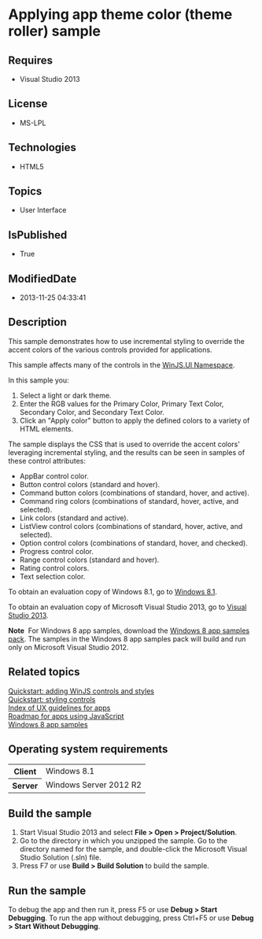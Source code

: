 # Applying app theme color (theme roller) sample
## Requires
* Visual Studio 2013
## License
* MS-LPL
## Technologies
* HTML5
## Topics
* User Interface
## IsPublished
* True
## ModifiedDate
* 2013-11-25 04:33:41
## Description

<div id="mainSection">
<p>This sample demonstrates how to use incremental styling to override the accent colors of the various controls provided for applications.
</p>
<p>This sample affects many of the controls in the <a href="http://msdn.microsoft.com/library/windows/apps/br229782">
WinJS.UI Namespace</a>.</p>
<p>In this sample you:</p>
<ol>
<li>Select a light or dark theme. </li><li>Enter the RGB values for the Primary Color, Primary Text Color, Secondary Color, and Secondary Text Color.
</li><li>Click an &quot;Apply color&quot; button to apply the defined colors to a variety of HTML elements.
</li></ol>
<p>The sample displays the CSS that is used to override the accent colors' leveraging incremental styling, and the results can be seen in samples of these control attributes:</p>
<ul>
<li>AppBar control color. </li><li>Button control colors (standard and hover). </li><li>Command button colors (combinations of standard, hover, and active). </li><li>Command ring colors (combinations of standard, hover, active, and selected). </li><li>Link colors (standard and active). </li><li>ListView control colors (combinations of standard, hover, active, and selected).
</li><li>Option control colors (combinations of standard, hover, and checked). </li><li>Progress control color. </li><li>Range control colors (standard and hover). </li><li>Rating control colors. </li><li>Text selection color. </li></ul>
<p></p>
<p>To obtain an evaluation copy of Windows&nbsp;8.1, go to <a href="http://go.microsoft.com/fwlink/p/?linkid=301696">
Windows&nbsp;8.1</a>.</p>
<p>To obtain an evaluation copy of Microsoft Visual Studio&nbsp;2013, go to <a href="http://go.microsoft.com/fwlink/p/?linkid=301697">
Visual Studio&nbsp;2013</a>.</p>
<p></p>
<p class="note"><b>Note</b>&nbsp;&nbsp;For Windows&nbsp;8 app samples, download the <a href="http://go.microsoft.com/fwlink/p/?LinkId=301698">
Windows&nbsp;8 app samples pack</a>. The samples in the Windows&nbsp;8 app samples pack will build and run only on Microsoft Visual Studio&nbsp;2012.</p>
<p></p>
<h2><a id="related_topics"></a>Related topics</h2>
<dl><dt><a href="http://msdn.microsoft.com/library/windows/apps/hh465493">Quickstart: adding WinJS controls and styles</a>
</dt><dt><a href="http://msdn.microsoft.com/library/windows/apps/hh465498">Quickstart: styling controls</a>
</dt><dt><a href="http://msdn.microsoft.com/library/windows/apps/hh465424">Index of UX guidelines for apps</a>
</dt><dt><a href="http://msdn.microsoft.com/library/windows/apps/hh465037">Roadmap for apps using JavaScript</a>
</dt><dt><a href="http://go.microsoft.com/fwlink/p/?LinkID=227694">Windows 8 app samples</a>
</dt></dl>
<h2>Operating system requirements</h2>
<table>
<tbody>
<tr>
<th>Client</th>
<td><dt>Windows&nbsp;8.1 </dt></td>
</tr>
<tr>
<th>Server</th>
<td><dt>Windows Server&nbsp;2012&nbsp;R2 </dt></td>
</tr>
</tbody>
</table>
<h2>Build the sample</h2>
<ol>
<li>Start Visual Studio&nbsp;2013 and select <b>File &gt; Open &gt; Project/Solution</b>.
</li><li>Go to the directory in which you unzipped the sample. Go to the directory named for the sample, and double-click the Microsoft Visual Studio Solution (.sln) file.
</li><li>Press F7 or use <b>Build &gt; Build Solution</b> to build the sample. </li></ol>
<h2>Run the sample</h2>
<p>To debug the app and then run it, press F5 or use <b>Debug &gt; Start Debugging</b>. To run the app without debugging, press Ctrl&#43;F5 or use
<b>Debug &gt; Start Without Debugging</b>.</p>
</div>
